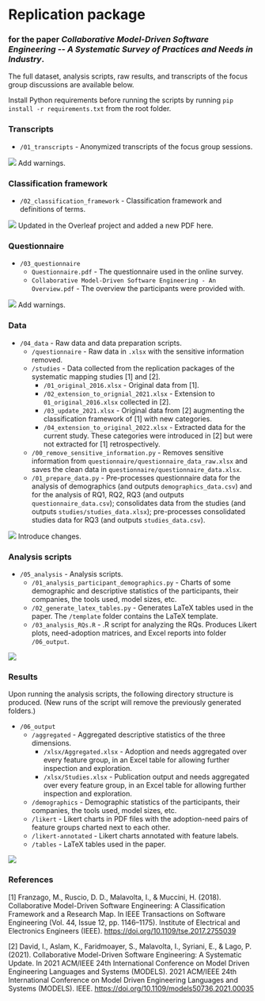 # Replication package
### for the paper _Collaborative Model-Driven Software Engineering -- A Systematic Survey of Practices and Needs in Industry_.

The full dataset, analysis scripts, raw results, and transcripts of the focus group discussions are available below.

Install Python requirements before running the scripts by running `pip install -r requirements.txt` from the root folder.

### Transcripts
* `/01_transcripts` - Anonymized transcripts of the focus group sessions.

![](https://img.shields.io/static/v1?label=&message=R2.08/R2.09–TODO!!!&color=ff0000) Add warnings.

### Classification framework
* `/02_classification_framework` - Classification framework and definitions of terms.

![](https://img.shields.io/static/v1?label=&message=R2.08/R2.09–OK&color=00ff00) Updated in the Overleaf project and added a new PDF here.

### Questionnaire
* `/03_questionnaire`
   * `Questionnaire.pdf` - The questionnaire used in the online survey.
   * `Collaborative Model-Driven Software Engineering - An Overview.pdf` - The overview the participants were provided with.

![](https://img.shields.io/static/v1?label=&message=R2.08/R2.09–TODO!!!&color=ff0000) Add warnings.

### Data

* `/04_data` - Raw data and data preparation scripts.
   * `/questionnaire` - Raw data in `.xlsx` with the sensitive information removed.
   * `/studies` - Data collected from the replication packages of the systematic mapping studies [1] and [2].
      *  `/01_original_2016.xlsx` - Original data from [1].
      *  `/02_extension_to_orignial_2021.xlsx` - Extension to `01_original_2016.xlsx` collected in [2].
      *  `/03_update_2021.xlsx` - Original data from [2] augmenting the classification framework of [1] with new categories.
      *  `/04_extension_to_original_2022.xlsx` - Extracted data for the current study. These categories were introduced in [2] but were not extracted for [1] retrospectively.
   * `/00_remove_sensitive_information.py` - Removes sensitive information from `questionnaire/questionnaire_data_raw.xlsx` and saves the clean data in `questionnaire/questionnaire_data.xlsx`.
   * `/01_prepare_data.py` - Pre-processes questionnaire data for the analysis of demographics (and outputs `demographics_data.csv`) and for the analysis of RQ1, RQ2, RQ3 (and outputs `questionnaire_data.csv`); consolidates data from the studies (and outputs `studies/studies_data.xlsx`); pre-processes consolidated studies data for RQ3 (and outputs `studies_data.csv`).

![](https://img.shields.io/static/v1?label=&message=R2.08/R2.09–TODO!!!&color=ff0000) Introduce changes.

### Analysis scripts

* `/05_analysis` - Analysis scripts.
   * `/01_analysis_participant_demographics.py` - Charts of some demographic and descriptive statistics of the participants, their companies, the tools used, model sizes, etc.
   * `/02_generate_latex_tables.py` - Generates LaTeX tables used in the paper. The `/template` folder contains the LaTeX template.
   * `/03_analysis_RQs.R` - .R script for analyzing the RQs. Produces Likert plots, need-adoption matrices, and Excel reports into folder `/06_output`.

![](https://img.shields.io/static/v1?label=&message=R2.08/R2.09–OK&color=00ff00)

### Results

Upon running the analysis scripts, the following directory structure is produced. (New runs of the script will remove the previously generated folders.)
* `/06_output`
   * `/aggregated` - Aggregated descriptive statistics of the three dimensions.
      * `/xlsx/Aggregated.xlsx` - Adoption and needs aggregated over every feature group, in an Excel table for allowing further inspection and exploration.
      * `/xlsx/Studies.xlsx` - Publication output and needs aggregated over every feature group, in an Excel table for allowing further inspection and exploration.
   * `/demographics` - Demographic statistics of the participants, their companies, the tools used, model sizes, etc.
   * `/likert` - Likert charts in PDF files with the adoption-need pairs of feature groups charted next to each other.
   * `/likert-annotated` - Likert charts annotated with feature labels.
   * `/tables` - LaTeX tables used in the paper.

![](https://img.shields.io/static/v1?label=&message=R2.08/R2.09–OK&color=00ff00)

### References
[1] Franzago, M., Ruscio, D. D., Malavolta, I., & Muccini, H. (2018). Collaborative Model-Driven Software Engineering: A Classification Framework and a Research Map. In IEEE Transactions on Software Engineering (Vol. 44, Issue 12, pp. 1146–1175). Institute of Electrical and Electronics Engineers (IEEE). https://doi.org/10.1109/tse.2017.2755039

[2] David, I., Aslam, K., Faridmoayer, S., Malavolta, I., Syriani, E., & Lago, P. (2021). Collaborative Model-Driven Software Engineering: A Systematic Update. In 2021 ACM/IEEE 24th International Conference on Model Driven Engineering Languages and Systems (MODELS). 2021 ACM/IEEE 24th International Conference on Model Driven Engineering Languages and Systems (MODELS). IEEE. https://doi.org/10.1109/models50736.2021.00035
